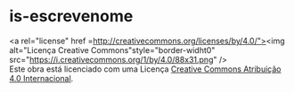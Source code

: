 # is-escrevenome

<a rel="license" href =http://creativecommons.org/licenses/by/4.0/"><img alt="Licença Creative Commons"style="border-widht0" src="https://i.creativecommons.org/1/by/4.0/88x31.png" /></a><br />Este obra está licenciado com uma Licença  <a rel="license" href="http://creativecommons.org/licenses/by/4.0/">Creative Commons Atribuição 4.0 Internacional</a>.
